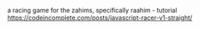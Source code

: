 a racing game for the zahims, specifically raahim - tutorial https://codeincomplete.com/posts/javascript-racer-v1-straight/
